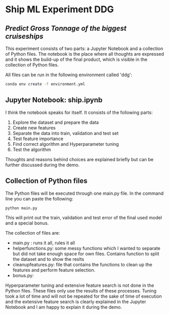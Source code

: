 # Ship ML Experiment DDG
## _Predict Gross Tonnage of the biggest cruiseships_

This experiment consists of two parts: a Jupyter Notebook and a collection of Python files. The notebook is the place where all thoughts are expressed and it shows the build-up of the final product, which is visible in the collection of Python files.  

All files can be run in the following environment called 'ddg':
```sh
conda env create -f environment.yml
```

## Jupyter Notebook: ship.ipynb
I think the notebook speaks for itself. It consists of the following parts:

1. Explore the dataset and prepare the data 
2. Create new features 
3. Separate the data into train, validation and test set
4. Test feature importance 
5. Find correct algorithm and Hyperparameter tuning
7. Test the algorithm 

Thoughts and reasons behind choices are explained briefly but can be further discussed during the demo. 

## Collection of Python files 

The Python files will be executed through one main.py file. In the command line you can paste the following:

```sh
python main.py
``` 

This will print out the train, validation and test error of the final used model and a special bonus.

The collection of files are:
- main.py : runs it all, rules it all
- helperfunctions.py: some messy functions which I wanted to separate but did not take enough space for own files. Contains function to split the dataset and to show the reslts 
- cleanupfeatures.py: file that contains the functions to clean up the features and perform feature selection. 
- bonus.py:

Hyperparameter tuning and extensive feature search is not done in the Python files. These files only use the results of these processes. Tuning took a lot of time and will not be repeated for the sake of time of execution and the extensive feature search is clearly explained in the Jupyter Notebook and I am happy to explain it during the demo.  



